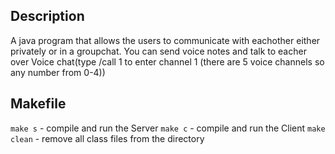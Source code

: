 ## Description
A java program that allows the users to communicate with eachother either privately or in a groupchat.
You can send voice notes and talk to eacher over Voice chat(type /call 1  to enter channel 1 (there are 5 voice channels so any number from 0-4))

## Makefile
`make s` - compile and run the Server
`make c` - compile and run the Client
`make clean` - remove all class files from the directory
